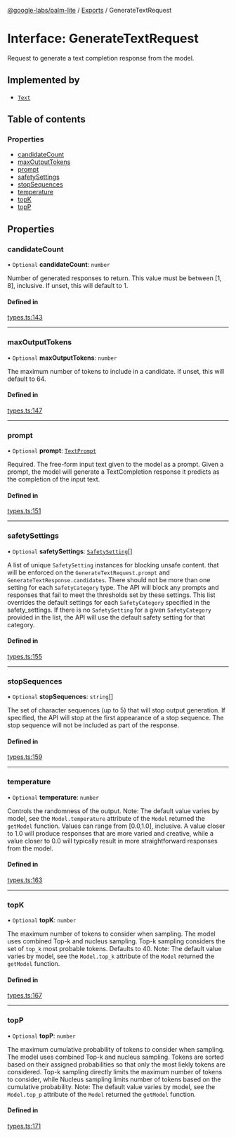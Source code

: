 [@google-labs/palm-lite](../README.md) / [Exports](../modules.md) / GenerateTextRequest

# Interface: GenerateTextRequest

Request to generate a text completion response from the model.

## Implemented by

- [`Text`](../classes/Text.md)

## Table of contents

### Properties

- [candidateCount](GenerateTextRequest.md#candidatecount)
- [maxOutputTokens](GenerateTextRequest.md#maxoutputtokens)
- [prompt](GenerateTextRequest.md#prompt)
- [safetySettings](GenerateTextRequest.md#safetysettings)
- [stopSequences](GenerateTextRequest.md#stopsequences)
- [temperature](GenerateTextRequest.md#temperature)
- [topK](GenerateTextRequest.md#topk)
- [topP](GenerateTextRequest.md#topp)

## Properties

### candidateCount

• `Optional` **candidateCount**: `number`

Number of generated responses to return. This value must be between [1, 8], inclusive. If unset, this will default to 1.

#### Defined in

[types.ts:143](https://github.com/Chizobaonorh/labs-prototypes/blob/220f97e/seeds/palm-lite/src/types.ts#L143)

___

### maxOutputTokens

• `Optional` **maxOutputTokens**: `number`

The maximum number of tokens to include in a candidate. If unset, this will default to 64.

#### Defined in

[types.ts:147](https://github.com/Chizobaonorh/labs-prototypes/blob/220f97e/seeds/palm-lite/src/types.ts#L147)

___

### prompt

• `Optional` **prompt**: [`TextPrompt`](TextPrompt.md)

Required. The free-form input text given to the model as a prompt. Given a prompt, the model will generate a TextCompletion response it predicts as the completion of the input text.

#### Defined in

[types.ts:151](https://github.com/Chizobaonorh/labs-prototypes/blob/220f97e/seeds/palm-lite/src/types.ts#L151)

___

### safetySettings

• `Optional` **safetySettings**: [`SafetySetting`](SafetySetting.md)[]

A list of unique `SafetySetting` instances for blocking unsafe content. that will be enforced on the `GenerateTextRequest.prompt` and `GenerateTextResponse.candidates`. There should not be more than one setting for each `SafetyCategory` type. The API will block any prompts and responses that fail to meet the thresholds set by these settings. This list overrides the default settings for each `SafetyCategory` specified in the safety_settings. If there is no `SafetySetting` for a given `SafetyCategory` provided in the list, the API will use the default safety setting for that category.

#### Defined in

[types.ts:155](https://github.com/Chizobaonorh/labs-prototypes/blob/220f97e/seeds/palm-lite/src/types.ts#L155)

___

### stopSequences

• `Optional` **stopSequences**: `string`[]

The set of character sequences (up to 5) that will stop output generation. If specified, the API will stop at the first appearance of a stop sequence. The stop sequence will not be included as part of the response.

#### Defined in

[types.ts:159](https://github.com/Chizobaonorh/labs-prototypes/blob/220f97e/seeds/palm-lite/src/types.ts#L159)

___

### temperature

• `Optional` **temperature**: `number`

Controls the randomness of the output. Note: The default value varies by model, see the `Model.temperature` attribute of the `Model` returned the `getModel` function. Values can range from [0.0,1.0], inclusive. A value closer to 1.0 will produce responses that are more varied and creative, while a value closer to 0.0 will typically result in more straightforward responses from the model.

#### Defined in

[types.ts:163](https://github.com/Chizobaonorh/labs-prototypes/blob/220f97e/seeds/palm-lite/src/types.ts#L163)

___

### topK

• `Optional` **topK**: `number`

The maximum number of tokens to consider when sampling. The model uses combined Top-k and nucleus sampling. Top-k sampling considers the set of `top_k` most probable tokens. Defaults to 40. Note: The default value varies by model, see the `Model.top_k` attribute of the `Model` returned the `getModel` function.

#### Defined in

[types.ts:167](https://github.com/Chizobaonorh/labs-prototypes/blob/220f97e/seeds/palm-lite/src/types.ts#L167)

___

### topP

• `Optional` **topP**: `number`

The maximum cumulative probability of tokens to consider when sampling. The model uses combined Top-k and nucleus sampling. Tokens are sorted based on their assigned probabilities so that only the most liekly tokens are considered. Top-k sampling directly limits the maximum number of tokens to consider, while Nucleus sampling limits number of tokens based on the cumulative probability. Note: The default value varies by model, see the `Model.top_p` attribute of the `Model` returned the `getModel` function.

#### Defined in

[types.ts:171](https://github.com/Chizobaonorh/labs-prototypes/blob/220f97e/seeds/palm-lite/src/types.ts#L171)
